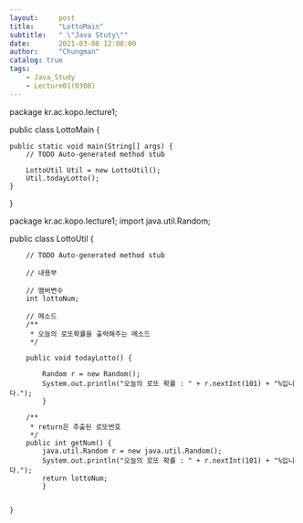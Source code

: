 ```yaml
---
layout:     post
title:      "LottoMain"
subtitle:   " \"Java Stuty\""
date:       2021-03-08 12:00:00
author:     "Chungman"
catalog: true
tags:
    - Java_Study
    - Lecture01(0308)
---
```


package kr.ac.kopo.lecture1;

public class LottoMain {

	public static void main(String[] args) {
		// TODO Auto-generated method stub

		LottoUtil Util = new LottoUtil();
		Util.todayLotto();
	}

}

package kr.ac.kopo.lecture1;
import java.util.Random;

public class LottoUtil {

	
		// TODO Auto-generated method stub

		// 내용부

		// 멤버변수
		int lottoNum;
				
		// 메소드
		/**
		 * 오늘의 로또확률을 출력해주는 메소드
		 */
		
		public void todayLotto() {
					
			Random r = new Random();
			System.out.println("오늘의 로또 확률 : " + r.nextInt(101) + "%입니다.");
			}	
				
		/**
		 * return은 추출된 로또번호
		 */
		public int getNum() {
			java.util.Random r = new java.util.Random();
			System.out.println("오늘의 로또 확률 : " + r.nextInt(101) + "%입니다.");
			return lottoNum;
			}
		
		
	}
